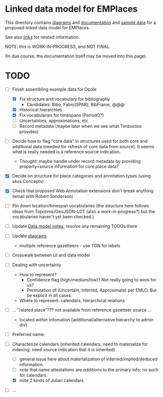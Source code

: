 # Linked data model for EMPlaces

This directory contains [diagrams](PDFs) and [documentation](20180405-EMPlaces-data-model-notes.md) and [sample data](20180410-opole-example-data.ttl) for a proposed linked data model for EMPlaces.

See also [links](Links.md) for related information.

NOTE: this is WORK-IN-PROGRESS, and NOT FINAL.

(In due course, the documentation itself may be moved into this page)

# TODO

- [ ] Finish assembling example data for Opole
    - [x] Fix structure and vocabulary for bibliography
        - Candidates: Bibo, Fabio(SPAR), BibFrame, @@@ 
    - [x] Historical hierarchies
    - [x] Fix vocabularies for timespans (PeriodO?)
    - [ ] Uncertainties, approximations, etc
    - [ ] Record metadata (maybe later when we see what Timbuctoo provides)
- [ ] Decide how to flag "core data" in structures used for both core and additional data (needed for refresh of core data from source).  It seems what is really needed is a reference source indication.
    - Thought: maybe handle under record metadata by providing property+source information for core place data?
- [x] Decide on structure for place categories and annotation types (using skos:Concepts)
- [x] Check that proposed Web Annotation extensions don't break anything (email with Robert Sanderson)
- [ ] Pin down location/timespan vocabularies (the structure here follows ideas from Topotime/GeoJSON-LDT (also a work-in-progress?) but the vocabularies haven't yet been checked.)
- [ ] Update [Data model notes](./20180405-EMPlaces-data-model-notes.md); resolve any remaining TODOs there
- [ ] Update [diagrams](./PDFs/)
    -  multiple reference gazetteers - use TGN for labels
- [ ] Crosswalk between UI and data model
- [ ] Dealing with uncertainty
    - How to represent?  
       - Confidence flag (high/medium/low)? Not really going to work for us?
       - Permutation of (Uncertain, Inferred, Approximate) per EMLO.  But be explicit in all cases.
    - Where to represent: calendars, hierarchical relations
- [ ] ... "related place"??? not available from reference gazetteer source ...
    - located within infomation (additional/alternative hierarchy to admin div)

- [ ] Preferred name:

- [ ] Characterize calendars (inherited calendars; need to materialize for indexing; need source indication that it is inherited)
    - [ ] general issue here about materialization of inferred/implied/deduced information.
    - [ ] note that name attestations are *additions* to the primary info; no such for calendars.
    - [x] note 2 kinds of Julian calendars
- [ ] ...

